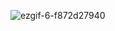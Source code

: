![ezgif-6-f872d27940](https://github.com/user-attachments/assets/6de35ff8-0d70-4ebb-90bf-a0a3b18fd506)



